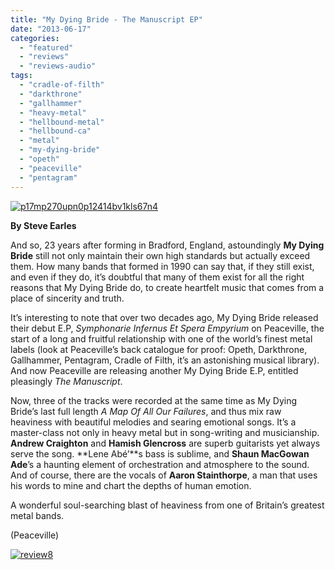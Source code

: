```yaml
---
title: "My Dying Bride - The Manuscript EP"
date: "2013-06-17"
categories: 
  - "featured"
  - "reviews"
  - "reviews-audio"
tags: 
  - "cradle-of-filth"
  - "darkthrone"
  - "gallhammer"
  - "heavy-metal"
  - "hellbound-metal"
  - "hellbound-ca"
  - "metal"
  - "my-dying-bride"
  - "opeth"
  - "peaceville"
  - "pentagram"
---
```


[![p17mp270upn0p12414bv1kls67n4](http://www.hellbound.ca/wp-content/uploads/2013/06/p17mp270upn0p12414bv1kls67n4.png)](http://www.hellbound.ca/wp-content/uploads/2013/06/p17mp270upn0p12414bv1kls67n4.png)

**By Steve Earles**

And so, 23 years after forming in Bradford, England, astoundingly **My Dying Bride** still not only maintain their own high standards but actually exceed them. How many bands that formed in 1990 can say that, if they still exist, and even if they do, it’s doubtful that many of them exist for all the right reasons that My Dying Bride do, to create heartfelt music that comes from a place of sincerity and truth.

It’s interesting to note that over two decades ago, My Dying Bride released their debut E.P, _Symphonarie Infernus Et Spera Empyrium_ on Peaceville, the start of a long and fruitful relationship with one of the world’s finest metal labels (look at Peaceville’s back catalogue for proof: Opeth, Darkthrone, Gallhammer, Pentagram, Cradle of Filth, it’s an astonishing musical library). And now Peaceville are releasing another My Dying Bride E.P, entitled pleasingly _The Manuscript_.

Now, three of the tracks were recorded at the same time as My Dying Bride’s last full length _A Map Of All Our Failures_, and thus mix raw heaviness with beautiful melodies and searing emotional songs. It’s a master-class not only in heavy metal but in song-writing and musicianship. **Andrew Craighton** and **Hamish Glencross** are superb guitarists yet always serve the song. **Lene Abé’**s bass is sublime, and **Shaun MacGowan Ade**’s a haunting element of orchestration and atmosphere to the sound. And of course, there are the vocals of **Aaron Stainthorpe**, a man that uses his words to mine and chart the depths of human emotion.

A wonderful soul-searching blast of heaviness from one of Britain’s greatest metal bands.

(Peaceville)

[![review8](http://www.hellbound.ca/wp-content/uploads/2009/07/review8.png)](http://www.hellbound.ca/wp-content/uploads/2009/07/review8.png)
